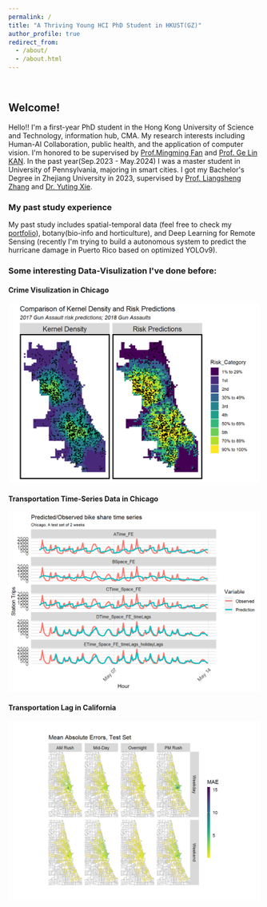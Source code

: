 ```yaml
---
permalink: /
title: "A Thriving Young HCI PhD Student in HKUST(GZ)"
author_profile: true
redirect_from: 
  - /about/
  - /about.html
---
```


&nbsp;

## Welcome!

Hello!! I'm a first-year PhD student in the Hong Kong University of Science and Technology, information hub, CMA. My research interests including Human-AI Collaboration, public health, and the application of computer vision. I'm honored to be supervised by [Prof.Mingming Fan](https://www.mingmingfan.com/) and [Prof. Ge Lin KAN](https://facultyprofiles.hkust-gz.edu.cn/faculty-personal-page/KAN-GeLin/gelin). In the past year(Sep.2023 - May.2024) I was a master student in University of Pennsylvania, majoring in smart cities. I got my Bachelor's Degree in Zhejiang University in 2023, supervised by [Prof. Liangsheng Zhang](https://person.zju.edu.cn/0020046) and [Dr. Yuting Xie](https://person.zju.edu.cn/xieyuting).


### My past study experience


My past study includes spatial-temporal data (feel free to check my [portfolio](https://ruohaoli.github.io/portfolio/)), botany(bio-info and horticulture), and Deep Learning for Remote Sensing (recently I'm trying to build a autonomous system to predict the hurricane damage in Puerto Rico based on optimized YOLOv9).


### Some interesting Data-Visulization I've done before:

#### Crime Visulization in Chicago

![Crime Visulization in Chicago](/images/P1.png)

#### Transportation Time-Series Data in Chicago

![Transportation Time-Series Data in Chicago](/images/P2.png)

#### Transportation Lag in California

![Transportation Lag in California](/images/P3.png)
